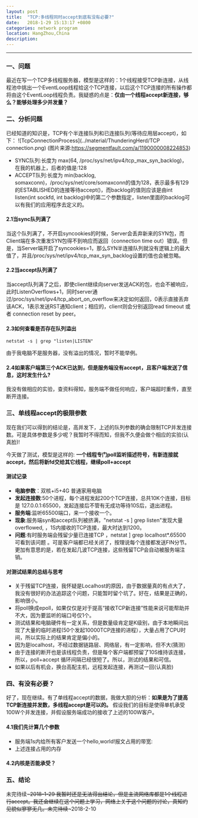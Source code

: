 ```yaml
---
layout: post
title:  "TCP:多线程同时accept到底有没有必要?"
date:   2018-1-29 15:13:17 +0800
categories: network program 
location: HangZhou,China 
description:  
---
```

---

### 一、问题
最近在写一个TCP多线程服务器，模型是这样的：1个线程接受TCP新连接，从线程池中挑出一个EventLoop线程给这个TCP连接，以后这个TCP连接的所有操作都将由这个EventLoop线程负责。我疑惑的点是：**仅由一个线程accept新连接，够么？能够处理多少并发量？**

### 二、分析问题
已经知道的知识是，TCP有个半连接队列和已连接队列(等待应用层accept)，如下：
![TcpConnectionProcess](../material/ThunderingHerd/TCP connection.png)
(图片来源:https://segmentfault.com/a/1190000008224853)
* SYNC队列:长度为 max(64, /proc/sys/net/ipv4/tcp_max_syn_backlog)，在我的机器上，后者的值是:128
* ACCEPT队列:长度为 min(backlog, somaxconn)，/proc/sys/net/core/somaxconn的值为128，表示最多有129的ESTABLISHED的连接等待accept()，而backlog的值则应该是由int listen(int sockfd, int backlog)中的第二个参数指定，listen里面的backlog可以有我们的应用程序去定义的。
#### 2.1当sync队列满了
当这个队列满了，不开启syncookies的时候，Server会丢弃新来的SYN包，而Client端在多次重发SYN包得不到响应而返回（connection time out）错误。但是，当Server端开启了syncookies=1，那么SYN半连接队列就没有逻辑上的最大值了，并且/proc/sys/net/ipv4/tcp_max_syn_backlog设置的值也会被忽略。
#### 2.2当accept队列满了
当accept队列满了之后，即使client继续向server发送ACK的包，也会不被响应，此时ListenOverflows+1，同时server通过/proc/sys/net/ipv4/tcp_abort_on_overflow来决定如何返回，0表示直接丢弃该ACK，1表示发送RST通知client；相应的，client则会分别返回read timeout 或者 connection reset by peer。
#### 2.3如何查看是否存在队列溢出
```shell
netstat -s | grep "listen|LISTEN"
```
由于我电脑不是服务器，没有溢出的情况，暂时不能举例。
#### 2.4如果客户端第三个ACK已达到，但是服务端没有accept，且客户端发送了信息，这时发生什么?
我没有做相应的实验，查资料得知，服务端不做任何响应，客户端超时重传，直至断开连接。

### 三、单线程accept的极限参数
现在我们可以得到的结论是，高并发下，上述的队列参数的确会限制TCP并发连接数。可是具体参数是多少呢？我暂时不得而知，但我不久便会做个相应的实验(认真脸)!

今天做了测试，模型是这样的: **一个线程专门poll监听描述符号，有新连接就accept，然后将新fd交给其它线程，继续poll+accept**

#### 测试记录
* **电脑参数**：双核+i5+4G 普通家用电脑
* **发起连接数**:50个进程，每个进程发起200个TCP连接，总共10K个连接，目标是 127.0.0.1:65500，发起连接后不管有无成功等待10S后，退出进程。
* **服务端**:监听65500端口，来一个接收一个。
* **现象**:服务端syn和accept队列被挤满，"netstat -s ]  grep listen"发现大量overflowed, ，1S内接收的TCP连接，最大时达到1200。
* **问题**:有时服务端会残留少量已连接TCP ，netstat ] grep localhost*.65500 可看到该问题 。可是客户端都已经关闭了，按理说每个连接都发送FIN分节。更加有意思的是，若在发起几波TCP连接，这些残留TCP会自动被服务端注销。


#### 对测试结果的总结与思考
* 关于残留TCP连接，我怀疑是Localhost的原因，由于数据量真的有点大了，我没有很好的办法追踪这个问题，只能暂时留个坑了。好在，结果是正确的，影响很小。
* 将poll换成epoll，如果仅仅是对于提高“接收TCP新连接”性能来说可能帮助并不大，因为要监听的端口号仅1个。
* 测试结果和电脑硬件有一定关系，但是数量级肯定是K级别，由于本地瞬间出现了大量的临时进程(50个发起10000TCP连接的进程），大量占用了CPU时间，所以实际上的结果肯定是偏小的。
* 因为是localhost，不经过数据链路层、网络层，有一定影响，但不大(猜测）
* 由于连接的断开也是该线程负责，但是每个客户端都预留了10S维持该连接，所以，poll+accept 循环间隔已经很短了。所以，测试的结果和可信。
* 如果以后有机会，换台高配主机，远程发起连接，再测试一回(认真脸)
### 四、有没有必要？
好了，现在继续。有了单线程accept的数据，我做大胆的分析：**如果是为了提高TCP新连接并发数，多线程accept是可以的。**
假设我们的目标是使得单机承受100W个并发连接，并假设服务端成功的接收了上述的100W客户。
#### 4.1我们先计算几个参数
* 服务端1s内给所有客户发送一个hello,world!报文占用的带宽:
* 上述连接占用的内存

#### 4.2内核是否能承受？

### 五、结论
未完待续~~~2018-1-29
我暂时还是无法得出结论，但是主流网络库都是1个线程进行accept。我还会继续在这个问题上学习，网络上关于这个问题的讨论，真知灼见貌似寥寥无几。未完待续~~~2018-2-10
